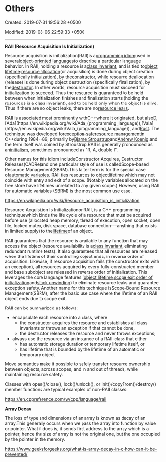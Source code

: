 # Others

Created: 2019-07-31 19:56:28 +0500

Modified: 2019-08-06 22:59:33 +0500

---

**RAII (Resource Acquisition Is Initialization)**

Resource acquisition is initialization(RAII)is a[programming idiom](https://en.wikipedia.org/wiki/Programming_idiom)used in several[object-oriented languages](https://en.wikipedia.org/wiki/Object-oriented_programming_language)to describe a particular language behavior. In RAII, holding a resource is a[class invariant](https://en.wikipedia.org/wiki/Class_invariant), and is tied to[object lifetime](https://en.wikipedia.org/wiki/Object_lifetime):[resource allocation](https://en.wikipedia.org/wiki/Resource_allocation_(computer))(or acquisition) is done during object creation (specifically initialization), by the[constructor](https://en.wikipedia.org/wiki/Constructor_(object-oriented_programming)), while resource deallocation (release) is done during object destruction (specifically finalization), by the[destructor](https://en.wikipedia.org/wiki/Destructor_(computer_programming)). In other words, resource acquisition must succeed for initialization to succeed. Thus the resource is guaranteed to be held between when initialization finishes and finalization starts (holding the resources is a class invariant), and to be held only when the object is alive. Thus if there are no object leaks, there are no[resource leaks](https://en.wikipedia.org/wiki/Resource_leak).



RAII is associated most prominently with[C++](https://en.wikipedia.org/wiki/C%2B%2B)where it originated, but also[D](https://en.wikipedia.org/wiki/D_(programming_language)),[Ada](https://en.wikipedia.org/wiki/Ada_(programming_language)),[Vala](https://en.wikipedia.org/wiki/Vala_(programming_language)), and[Rust](https://en.wikipedia.org/wiki/Rust_(programming_language)). The technique was developed for[exception-safe](https://en.wikipedia.org/wiki/Exception_safety)[resource management](https://en.wikipedia.org/wiki/Resource_management_(computing))in C++during 1984--89, primarily by[Bjarne Stroustrup](https://en.wikipedia.org/wiki/Bjarne_Stroustrup)and[Andrew Koenig](https://en.wikipedia.org/wiki/Andrew_Koenig_(programmer)),and the term itself was coined by Stroustrup.RAII is generally pronounced as an[initialism](https://en.wikipedia.org/wiki/Initialism), sometimes pronounced as "R, A, double I".



Other names for this idiom includeConstructor Acquires, Destructor Releases(CADRe)and one particular style of use is calledScope-based Resource Management(SBRM).This latter term is for the special case of[automatic variables](https://en.wikipedia.org/wiki/Automatic_variable). RAII ties resources to objectlifetime,which may not coincide with entry and exit of a scope. (Notably variables allocated on the free store have lifetimes unrelated to any given scope.) However, using RAII for automatic variables (SBRM) is the most common use case.



<https://en.wikipedia.org/wiki/Resource_acquisition_is_initialization>



Resource Acquisition Is Initializationor RAII, is a C++ programming techniquewhich binds the life cycle of a resource that must be acquired before use (allocated heap memory, thread of execution, open socket, open file, locked mutex, disk space, database connection---anything that exists in limited supply) to the[lifetime](https://en.cppreference.com/w/cpp/language/lifetime)of an object.



RAII guarantees that the resource is available to any function that may access the object (resource availability is a[class invariant](https://en.wikipedia.org/wiki/Class_invariant), eliminating redundant runtime tests). It also guarantees that all resources are released when the lifetime of their controlling object ends, in reverse order of acquisition. Likewise, if resource acquisition fails (the constructor exits with an exception), all resources acquired by every fully-constructed member and base subobject are released in reverse order of initialization. This leverages the core language features ([object lifetime](https://en.cppreference.com/w/cpp/language/lifetime),[scope exit](https://en.cppreference.com/w/cpp/language/statements),[order of initialization](https://en.cppreference.com/w/cpp/language/initializer_list#Initialization_order)and[stack unwinding](https://en.cppreference.com/w/cpp/language/throw#Stack_unwinding)) to eliminate resource leaks and guarantee exception safety. Another name for this technique isScope-Bound Resource Management(SBRM), after the basic use case where the lifetime of an RAII object ends due to scope exit.



RAII can be summarized as follows:
-   encapsulate each resource into a class, where
    -   the constructor acquires the resource and establishes all class invariants or throws an exception if that cannot be done,
    -   the destructor releases the resource and never throws exceptions;
-   always use the resource via an instance of a RAII-class that either
    -   has automatic storage duration or temporary lifetime itself, or
    -   has lifetime that is bounded by the lifetime of an automatic or temporary object



Move semantics make it possible to safely transfer resource ownership between objects, across scopes, and in and out of threads, while maintaining resource safety.



Classes with open()/close(), lock()/unlock(), or init()/copyFrom()/destroy() member functions are typical examples of non-RAII classes:



<https://en.cppreference.com/w/cpp/language/raii>



**Array Decay**

The loss of type and dimensions of an array is known as decay of an array.This generally occurs when we pass the array into function by value or pointer. What it does is, it sends first address to the array which is a pointer, hence the size of array is not the original one, but the one occupied by the pointer in the memory.



<https://www.geeksforgeeks.org/what-is-array-decay-in-c-how-can-it-be-prevented/>
